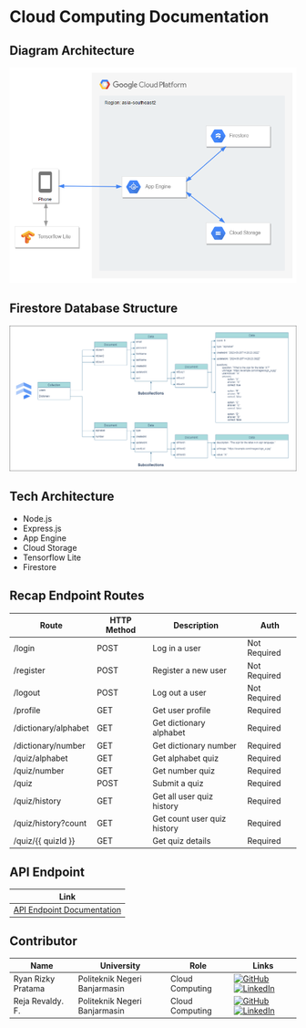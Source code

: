 # Cloud Computing Documentation

## Diagram Architecture

<img src="documentation/architecture.png">

## Firestore Database Structure

<img src="documentation/firestore.png">

## Tech Architecture

- Node.js
- Express.js
- App Engine
- Cloud Storage
- Tensorflow Lite
- Firestore

## Recap Endpoint Routes

| Route                | HTTP Method | Description                 | Auth         |
| -------------------- | ----------- | --------------------------- | ------------ |
| /login               | POST        | Log in a user               | Not Required |
| /register            | POST        | Register a new user         | Not Required |
| /logout              | POST        | Log out a user              | Not Required |
| /profile             | GET         | Get user profile            | Required     |
| /dictionary/alphabet | GET         | Get dictionary alphabet     | Required     |
| /dictionary/number   | GET         | Get dictionary number       | Required     |
| /quiz/alphabet       | GET         | Get alphabet quiz           | Required     |
| /quiz/number         | GET         | Get number quiz             | Required     |
| /quiz                | POST        | Submit a quiz               | Required     |
| /quiz/history        | GET         | Get all user quiz history   | Required     |
| /quiz/history?count  | GET         | Get count user quiz history | Required     |
| /quiz/{{ quizId }}   | GET         | Get quiz details            | Required     |

## API Endpoint

| Link                                                                  |
| --------------------------------------------------------------------- |
| <a href="./documentation/response.md"> API Endpoint Documentation</a> |

## Contributor

| Name               | University                    | Role            | Links                                                                                                                                                                                                                                                                                                   |
| ------------------ | ----------------------------- | --------------- | ------------------------------------------------------------------------------------------------------------------------------------------------------------------------------------------------------------------------------------------------------------------------------------------------------- |
| Ryan Rizky Pratama | Politeknik Negeri Banjarmasin | Cloud Computing | [![GitHub](https://img.shields.io/badge/github-121013?style=for-the-badge&logo=github&logoColor=white)](https://github.com/ryanriz) [![LinkedIn](https://img.shields.io/badge/linkedin-%230077B5.svg?style=for-the-badge&logo=linkedin&logoColor=white)](https://www.linkedin.com/in/ryanriz/)          |
| Reja Revaldy. F.   | Politeknik Negeri Banjarmasin | Cloud Computing | [![GitHub](https://img.shields.io/badge/github-121013?style=for-the-badge&logo=github&logoColor=white)](https://github.com/rejarevaldy) [![LinkedIn](https://img.shields.io/badge/linkedin-%230077B5.svg?style=for-the-badge&logo=linkedin&logoColor=white)](https://www.linkedin.com/in/rejarevaldyf/) |
